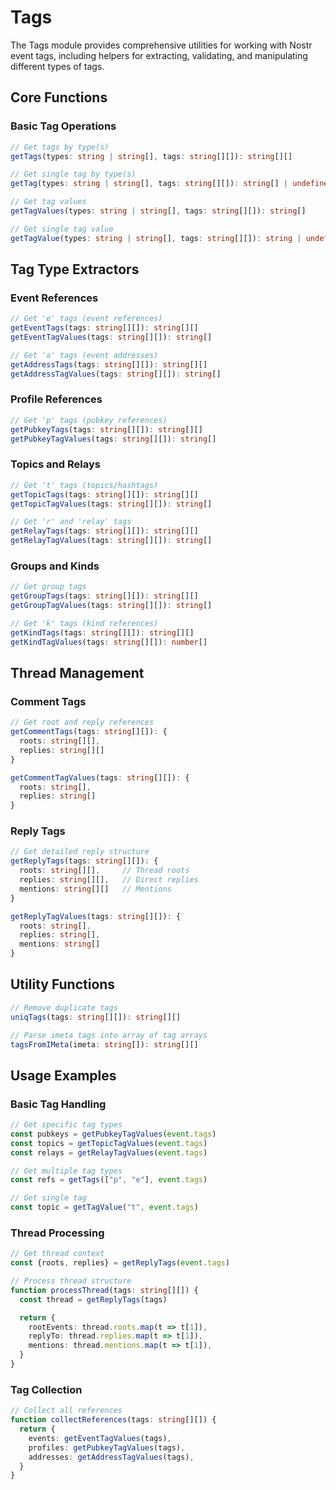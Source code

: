 # Tags

The Tags module provides comprehensive utilities for working with Nostr event tags, including helpers for extracting, validating, and manipulating different types of tags.

## Core Functions

### Basic Tag Operations

```typescript
// Get tags by type(s)
getTags(types: string | string[], tags: string[][]): string[][]

// Get single tag by type(s)
getTag(types: string | string[], tags: string[][]): string[] | undefined

// Get tag values
getTagValues(types: string | string[], tags: string[][]): string[]

// Get single tag value
getTagValue(types: string | string[], tags: string[][]): string | undefined
```

## Tag Type Extractors

### Event References

```typescript
// Get 'e' tags (event references)
getEventTags(tags: string[][]): string[][]
getEventTagValues(tags: string[][]): string[]

// Get 'a' tags (event addresses)
getAddressTags(tags: string[][]): string[][]
getAddressTagValues(tags: string[][]): string[]
```

### Profile References

```typescript
// Get 'p' tags (pubkey references)
getPubkeyTags(tags: string[][]): string[][]
getPubkeyTagValues(tags: string[][]): string[]
```

### Topics and Relays

```typescript
// Get 't' tags (topics/hashtags)
getTopicTags(tags: string[][]): string[][]
getTopicTagValues(tags: string[][]): string[]

// Get 'r' and 'relay' tags
getRelayTags(tags: string[][]): string[][]
getRelayTagValues(tags: string[][]): string[]
```

### Groups and Kinds

```typescript
// Get group tags
getGroupTags(tags: string[][]): string[][]
getGroupTagValues(tags: string[][]): string[]

// Get 'k' tags (kind references)
getKindTags(tags: string[][]): string[][]
getKindTagValues(tags: string[][]): number[]
```

## Thread Management

### Comment Tags

```typescript
// Get root and reply references
getCommentTags(tags: string[][]): {
  roots: string[][],
  replies: string[][]
}

getCommentTagValues(tags: string[][]): {
  roots: string[],
  replies: string[]
}
```

### Reply Tags

```typescript
// Get detailed reply structure
getReplyTags(tags: string[][]): {
  roots: string[][],     // Thread roots
  replies: string[][],   // Direct replies
  mentions: string[][]   // Mentions
}

getReplyTagValues(tags: string[][]): {
  roots: string[],
  replies: string[],
  mentions: string[]
}
```

## Utility Functions

```typescript
// Remove duplicate tags
uniqTags(tags: string[][]): string[][]

// Parse imeta tags into array of tag arrays
tagsFromIMeta(imeta: string[]): string[][]
```

## Usage Examples

### Basic Tag Handling

```typescript
// Get specific tag types
const pubkeys = getPubkeyTagValues(event.tags)
const topics = getTopicTagValues(event.tags)
const relays = getRelayTagValues(event.tags)

// Get multiple tag types
const refs = getTags(["p", "e"], event.tags)

// Get single tag
const topic = getTagValue("t", event.tags)
```

### Thread Processing

```typescript
// Get thread context
const {roots, replies} = getReplyTags(event.tags)

// Process thread structure
function processThread(tags: string[][]) {
  const thread = getReplyTags(tags)

  return {
    rootEvents: thread.roots.map(t => t[1]),
    replyTo: thread.replies.map(t => t[1]),
    mentions: thread.mentions.map(t => t[1]),
  }
}
```

### Tag Collection

```typescript
// Collect all references
function collectReferences(tags: string[][]) {
  return {
    events: getEventTagValues(tags),
    profiles: getPubkeyTagValues(tags),
    addresses: getAddressTagValues(tags),
  }
}
```
